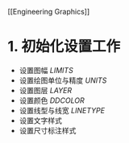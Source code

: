 [[Engineering Graphics]]
# 1. 初始化设置工作
- 设置图幅 $LIMITS$
- 设置绘图单位与精度 $UNITS$
- 设置图层 $LAYER$
- 设置颜色 $DDCOLOR$
- 设置线型与线宽 $LINETYPE$
- 设置文字样式
- 设置尺寸标注样式